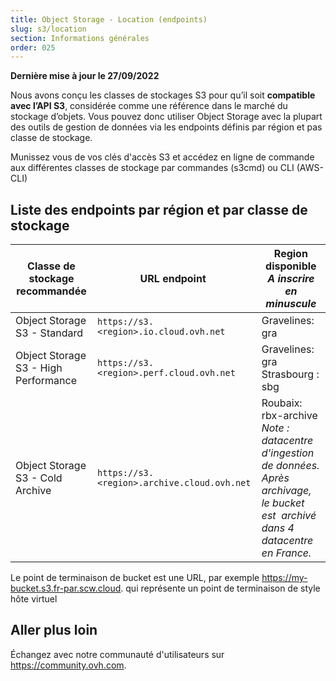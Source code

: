 ```yaml
---
title: Object Storage - Location (endpoints)
slug: s3/location
section: Informations générales
order: 025
---
```


<style>
td:nth-of-type(2) {
  white-space:nowrap;
}
</style>

**Dernière mise à jour le 27/09/2022**

Nous avons conçu les classes de stockages S3 pour qu’il soit **compatible avec l’API S3**, considérée comme une référence dans le marché du stockage d’objets. Vous pouvez donc utiliser Object Storage avec la plupart des outils de gestion de données via les endpoints définis par région et pas classe de stockage.

Munissez vous de vos clés d'accès S3 et accédez en ligne de commande aux différentes classes de stockage par commandes (s3cmd) ou CLI (AWS-CLI)

## Liste des endpoints par région et par classe de stockage 

| Classe de stockage recommandée | URL endpoint | Region disponible<br><b><i>A inscrire en minuscule</i></b>  |
| --- | --- | --- |
| Object Storage S3 - Standard | `https://s3.<region>.io.cloud.ovh.net` | Gravelines: gra |
| Object Storage S3 - High Performance | `https://s3.<region>.perf.cloud.ovh.net` | Gravelines: gra<br>Strasbourg : sbg |
| Object Storage S3 - Cold Archive | `https://s3.<region>.archive.cloud.ovh.net` | Roubaix: rbx-archive <br><i>Note : datacentre d'ingestion de données. Après archivage, le bucket est  archivé dans 4 datacentre en France.</i> |

Le point de terminaison de bucket est une URL, par exemple https://my-bucket.s3.fr-par.scw.cloud. qui représente un point de terminaison de style hôte virtuel

## Aller plus loin

Échangez avec notre communauté d'utilisateurs sur <https://community.ovh.com>.
